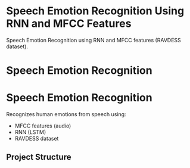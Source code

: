 # Speech Emotion Recognition Using RNN and MFCC Features
Speech Emotion Recognition using RNN and MFCC features (RAVDESS dataset).
# Speech Emotion Recognition

# Speech Emotion Recognition

Recognizes human emotions from speech using:
- MFCC features (audio)
- RNN (LSTM)
- RAVDESS dataset

## Project Structure

